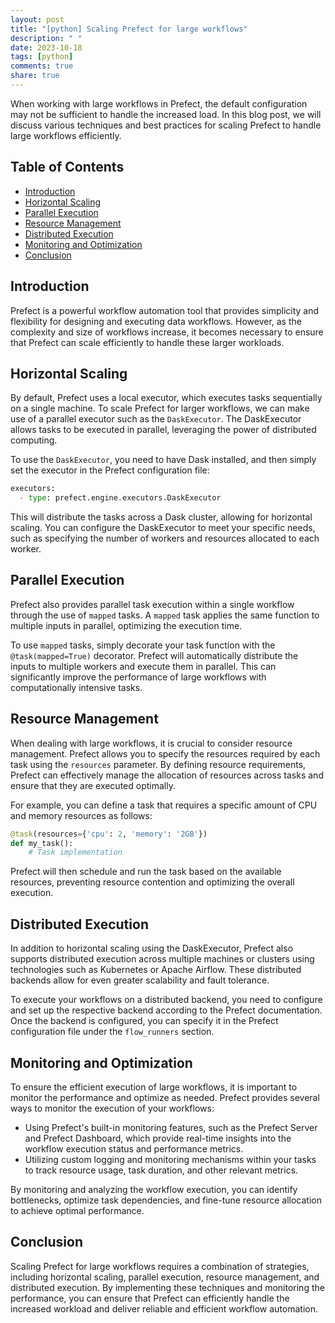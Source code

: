 ```yaml
---
layout: post
title: "[python] Scaling Prefect for large workflows"
description: " "
date: 2023-10-18
tags: [python]
comments: true
share: true
---
```


When working with large workflows in Prefect, the default configuration may not be sufficient to handle the increased load. In this blog post, we will discuss various techniques and best practices for scaling Prefect to handle large workflows efficiently.

## Table of Contents

- [Introduction](#introduction)
- [Horizontal Scaling](#horizontal-scaling)
- [Parallel Execution](#parallel-execution)
- [Resource Management](#resource-management)
- [Distributed Execution](#distributed-execution)
- [Monitoring and Optimization](#monitoring-and-optimization)
- [Conclusion](#conclusion)

## Introduction

Prefect is a powerful workflow automation tool that provides simplicity and flexibility for designing and executing data workflows. However, as the complexity and size of workflows increase, it becomes necessary to ensure that Prefect can scale efficiently to handle these larger workloads.

## Horizontal Scaling

By default, Prefect uses a local executor, which executes tasks sequentially on a single machine. To scale Prefect for larger workflows, we can make use of a parallel executor such as the `DaskExecutor`. The DaskExecutor allows tasks to be executed in parallel, leveraging the power of distributed computing.

To use the `DaskExecutor`, you need to have Dask installed, and then simply set the executor in the Prefect configuration file:

```python
executors:
  - type: prefect.engine.executors.DaskExecutor
```

This will distribute the tasks across a Dask cluster, allowing for horizontal scaling. You can configure the DaskExecutor to meet your specific needs, such as specifying the number of workers and resources allocated to each worker.

## Parallel Execution

Prefect also provides parallel task execution within a single workflow through the use of `mapped` tasks. A `mapped` task applies the same function to multiple inputs in parallel, optimizing the execution time.

To use `mapped` tasks, simply decorate your task function with the `@task(mapped=True)` decorator. Prefect will automatically distribute the inputs to multiple workers and execute them in parallel. This can significantly improve the performance of large workflows with computationally intensive tasks.

## Resource Management

When dealing with large workflows, it is crucial to consider resource management. Prefect allows you to specify the resources required by each task using the `resources` parameter. By defining resource requirements, Prefect can effectively manage the allocation of resources across tasks and ensure that they are executed optimally.

For example, you can define a task that requires a specific amount of CPU and memory resources as follows:

```python
@task(resources={'cpu': 2, 'memory': '2GB'})
def my_task():
    # Task implementation
```

Prefect will then schedule and run the task based on the available resources, preventing resource contention and optimizing the overall execution.

## Distributed Execution

In addition to horizontal scaling using the DaskExecutor, Prefect also supports distributed execution across multiple machines or clusters using technologies such as Kubernetes or Apache Airflow. These distributed backends allow for even greater scalability and fault tolerance.

To execute your workflows on a distributed backend, you need to configure and set up the respective backend according to the Prefect documentation. Once the backend is configured, you can specify it in the Prefect configuration file under the `flow_runners` section.

## Monitoring and Optimization

To ensure the efficient execution of large workflows, it is important to monitor the performance and optimize as needed. Prefect provides several ways to monitor the execution of your workflows:

- Using Prefect's built-in monitoring features, such as the Prefect Server and Prefect Dashboard, which provide real-time insights into the workflow execution status and performance metrics.
- Utilizing custom logging and monitoring mechanisms within your tasks to track resource usage, task duration, and other relevant metrics.

By monitoring and analyzing the workflow execution, you can identify bottlenecks, optimize task dependencies, and fine-tune resource allocation to achieve optimal performance.

## Conclusion

Scaling Prefect for large workflows requires a combination of strategies, including horizontal scaling, parallel execution, resource management, and distributed execution. By implementing these techniques and monitoring the performance, you can ensure that Prefect can efficiently handle the increased workload and deliver reliable and efficient workflow automation.